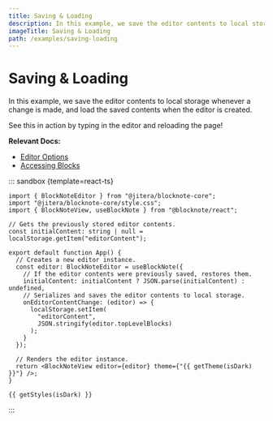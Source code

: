 ```yaml
---
title: Saving & Loading
description: In this example, we save the editor contents to local storage whenever a change is made, and load the saved contents when the editor is created.
imageTitle: Saving & Loading
path: /examples/saving-loading
---
```


<script setup>
import { useData } from 'vitepress';
import { getTheme, getStyles } from "../demoUtils";

const { isDark } = useData();
</script>

# Saving & Loading

In this example, we save the editor contents to local storage whenever a change is made, and load the saved contents when the editor is created.

See this in action by typing in the editor and reloading the page!

**Relevant Docs:**

- [Editor Options](/docs/editor#editor-options)
- [Accessing Blocks](/docs/manipulating-blocks#accessing-blocks)

::: sandbox {template=react-ts}

```typescript-vue /App.tsx
import { BlockNoteEditor } from "@jitera/blocknote-core";
import "@jitera/blocknote-core/style.css";
import { BlockNoteView, useBlockNote } from "@blocknote/react";

// Gets the previously stored editor contents.
const initialContent: string | null = localStorage.getItem("editorContent");

export default function App() {
  // Creates a new editor instance.
  const editor: BlockNoteEditor = useBlockNote({
    // If the editor contents were previously saved, restores them.
    initialContent: initialContent ? JSON.parse(initialContent) : undefined,
    // Serializes and saves the editor contents to local storage.
    onEditorContentChange: (editor) => {
      localStorage.setItem(
        "editorContent",
        JSON.stringify(editor.topLevelBlocks)
      );
    }
  });

  // Renders the editor instance.
  return <BlockNoteView editor={editor} theme={"{{ getTheme(isDark) }}"} />;
}
```

```css-vue /styles.css [hidden]
{{ getStyles(isDark) }}
```

:::
